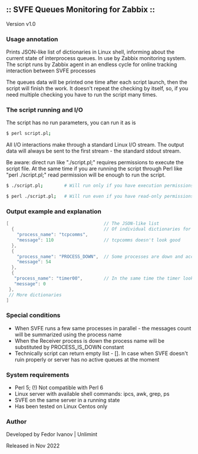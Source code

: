 ## :: SVFE Queues Monitoring for Zabbix ::

Version v1.0

###  Usage annotation

Prints JSON-like list of dictionaries in Linux shell, informing about the current state of interprocess queues. In use by Zabbix monitoring system. The script runs by Zabbix agent in an endless cycle for online tracking interaction between SVFE processes
 
The queues data will be printed one time after each script launch, then the script will finish the work. It doesn't repeat the checking by itself, so, if you need multiple checking you have to run the script many times.

### The script running and I/O

The script has no run parameters, you can run it as is 
```bash
$ perl script.pl;
```

All I/O interactions make through a standard Linux I/O stream. The output data will always be sent to the first stream - the standard stdout stream.

Be aware: direct run like "./script.pl;" requires permissions to execute the script file. At the same time if you are running the script through Perl like "perl ./script.pl;" read permission will be enough to run the script.


```bash
$ ./script.pl;        # Will run only if you have execution permissions
```
```bash
$ perl ./script.pl;   # Will run even if you have read-only permissions
```

### Output example and explanation

```java
[                                    // The JSON-like list 
  {                                  // Of individual dictionaries for each process
    "process_name": "tcpcomms",      
    "message": 110                   // tcpcomms doesn't look good
  },
  {
    "process_name": "PROCESS_DOWN",  // Some processes are down and accumulating the Queues
    "message": 54
  },
  {
   "process_name": "timer00",        // In the same time the timer looks fine
   "message": 0
 },
 // More dictionaries
]
```

### Special conditions
 * When SVFE runs a few same processes in parallel - the messages count will be summarized using the process name
 * When the Receiver process is down the process name will be substituted by PROCESS_IS_DOWN constant
 * Technically script can return empty list - []. In case when SVFE doesn't ruin properly or server has no active queues at the moment

### System requirements

* Perl 5; (!) Not compatible with Perl 6
* Linux server with available shell commands: ipcs, awk, grep, ps
* SVFE on the same server in a running state
* Has been tested on Linux Centos only 

### Author

Developed by Fedor Ivanov | Unlimint

Released in Nov 2022
